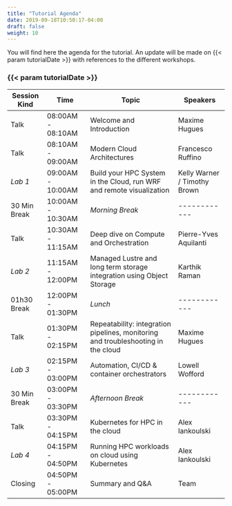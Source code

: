 ```yaml
---
title: "Tutorial Agenda"
date: 2019-09-18T10:50:17-04:00
draft: false
weight: 10
---
```


You will find here the agenda for the tutorial. An update will be made on {{< param tutorialDate >}} with references to the different workshops.

### {{< param tutorialDate >}}

| Session Kind | Time                | Topic                                                                             | Speakers                     |
| ------------ | ------------------- | ---------------------------------------------------------------------------       | ---------------------------- |
| Talk         | 08:00AM - 08:10AM   | Welcome and Introduction                                                          | Maxime Hugues                |
| Talk         | 08:10AM - 09:00AM   | Modern Cloud Architectures                                                        | Francesco Ruffino            |
| *Lab 1*      | 09:00AM - 10:00AM   | Build your HPC System in the Cloud, run WRF and remote visualization              | Kelly Warner / Timothy Brown |
| 30 Min Break | 10:00AM - 10:30AM   | _Morning Break_                                                                   | \-\-\-\-\-\-\-\-\-\-\-\-     |
| Talk         | 10:30AM - 11:15AM   | Deep dive on Compute and Orchestration                                            | Pierre-Yves Aquilanti        |
| *Lab 2*      | 11:15AM - 12:00PM   | Managed Lustre and long term storage integration using Object Storage             | Karthik Raman                |
| 01h30 Break  | 12:00PM - 01:30PM   | _Lunch_                                                                           | \-\-\-\-\-\-\-\-\-\-\-\-     |
| Talk         | 01:30PM - 02:15PM   | Repeatability: integration pipelines, monitoring and troubleshooting in the cloud | Maxime Hugues                |
| *Lab 3*      | 02:15PM - 03:00PM   | Automation, CI/CD & container orchestrators                                       | Lowell Wofford               |
| 30 Min Break | 03:00PM - 03:30PM   | _Afternoon Break_                                                                 | \-\-\-\-\-\-\-\-\-\-\-\-     |
| Talk         | 03:30PM - 04:15PM   | Kubernetes for HPC in the cloud                                                   | Alex Iankoulski              |
| *Lab 4*      | 04:15PM - 04:50PM   | Running HPC workloads on cloud using Kubernetes                                   | Alex Iankoulski              |
| Closing      | 04:50PM - 05:00PM   | Summary and Q&A                                                                   | Team                         |
